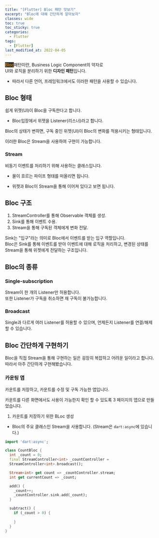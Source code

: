 ```yaml
---
title: "[Flutter] Bloc 패턴 맛보기"
excerpt: "Bloc에 대해 간단하게 알아보자"
classes: wide
toc: true
toc_sticky: true
categories:
  - Flutter
tags:
  - [Flutter]
last_modified_at: 2022-04-05
---
```


<mark style="background-color: #2e2e2e; color: orange;">Bloc</mark>패턴이란, Business Logic Component의 약자로   
UI와 로직을 분리하기 위한 **디자인 패턴**입니다.

* 따라서 다른 언어, 프레임워크에서도 이러한 패턴을 사용할 수 있습니다.

## Bloc 형태

쉽게 위젯(UI)이 Bloc을 구독한다고 합니다.

* Bloc입장에서 위젯을 Listener(리스너)라고 합니다.

Bloc의 상태가 변하면, 구독 중인 위젯(UI)이 Bloc의 변화를 적용시키는 형태입니다.

이러한 Bloc은 Stream을 사용하여 구현이 가능합니다.

### Stream

비동기 이벤트를 처리하기 위해 사용하는 클래스입니다.

* 물이 흐르는 파이프 형태를 떠올리면 됩니다.

* 위젯과 Bloc이 Stream을 통해 이어져 있다고 보면 됩니다.

## Bloc 구조

1. StreamController를 통해 Observable 객체를 생성.
2. Sink를 통해 이벤트 수용.
3. Stream을 통해 구독된 객체에게 변화 전달.

Sink는 "입구"라는 의미로 Bloc에서 이벤트를 받는 입구 역할입니다.   
Bloc은 Sink를 통해 이벤트를 받아 이벤트에 대해 로직을 처리하고, 변경된 상태를 Stream을 통해  위젯에게 전달하는 구조입니다.

## Bloc의 종류

### Single-subscription

Stream이 한 개의 Listener만 허용합니다.   
또한 Listener가 구독을 취소하면 재 구독이 불가능합니다.

### Broadcast

Single과 다르게 여러 Listener를 허용할 수 있으며, 언제든지 Listener를 연결/해제 할 수 있습니다.

## Bloc 간단하게 구현하기

Bloc을 직접 Stream을 통해 구현하는 일은 굉장히 복잡하고 어려운 일이라고 합니다.   
따라서 아주 간단하게 구현해봤습니다.

### 카운팅 앱

카운트를 저장하고, 카운트를 수정 및 구독 가능한 앱입니다.

카운트를 다른 화면에서도 사용이 가능한지 확인 할 수 있도록 3 페이지의 앱으로 만들었습니다.

1. 카운트를 저장하기 위한 BLoc 생성

  * Bloc의 주요 클래스인 Stream을 사용합니다. (Stream은 `dart:async`에 있습니다.)

  ```dart
  import 'dart:async';

  class CountBloc {
    int _count = 0;
    final StreamController<int> _countController =
    StreamController<int>.broadcast();

    Stream<int> get count => _countController.stream;
    int get currentCount => _count;

    add() {
      _count++;
      _countController.sink.add(_count);
    }

    subtract() {
      if (_count > 0) {
        
      }
    }
  }

  ```